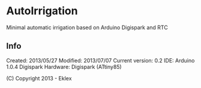 AutoIrrigation
==============

Minimal automatic irrigation based on Arduino Digispark and RTC

Info
--------------
Created:   2013/05/27
Modified:  2013/07/07
Current version:   0.2
IDE:       Arduino 1.0.4 Digispark
Hardware:  Digispark (ATtiny85)

(C) Copyright 2013 - Eklex
